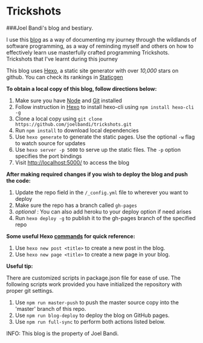 # Trickshots
###Joel Bandi's blog and bestiary.

I use this [blog](https://joelbandi.github.io/trickshots) as a way of documenting my journey through the wildlands of software programming, 
as a way of reminding myself and others on how to effectively learn use masterfully crafted programming Trickshots.
Trickshots that I've learnt during this journey


This blog uses [Hexo](https://hexo.io/), a static site generator with over _10,000_ stars on github. You can check its rankings in [Staticgen](https://www.staticgen.com/)

__To obtain a local copy of this blog, follow directions below:__



1. Make sure you have [Node](https://nodejs.org/en/) and [Git](https://git-scm.com/) installed
2. Follow instruction in [Hexo](https://hexo.io/) to install hexo-cli using ```npm install hexo-cli -g```
3. Clone a local copy using ```git clone https://github.com/joelbandi/trickshots.git```
4. Run ```npm install``` to download local dependencies
5. Use ```hexo generate``` to generate the static pages. Use the optional ```-w``` flag to watch source for updates
6. Use ```hexo server -p 5000``` to serve up the static files. The ```-p``` option specifies the port bindings
7. Visit [http://localhost:5000/](http://localhost:5000/) to access the blog


__After making required changes if you wish to deploy the blog and push the code:__

1. Update the repo field in the ```/_config.yml``` file to wherever you want to deploy
2. Make sure the repo has a branch called ```gh-pages```
2. _optional_ : You can also add heroku to your deploy option if need arises
3. Run ```hexo deploy -g``` to publish it to the gh-pages branch of the specified repo



__Some useful Hexo [commands](https://hexo.io/docs/commands.html) for quick reference:__

1. Use ```hexo new post <title>``` to create a new post in the blog.
2. Use ```hexo new page <title>``` to create a new page in your blog.


__Useful tip:__

There are customized scripts in package.json file for ease of use.
The following scripts work provided you have initialized the repository with proper git settings.

1. Use ```npm run master-push``` to push the master source copy into the 'master' branch of this repo.
2. Use ```npm run blog-deploy``` to deploy the blog on GitHub pages.
3. Use ```npm run full-sync``` to perform both actions listed below.


INFO: This blog is the property of Joel Bandi. 
